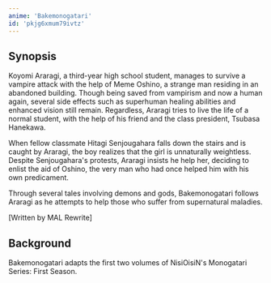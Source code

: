 ```yaml
---
anime: 'Bakemonogatari'
id: 'pkjg6xmum79ivtz'
---
```


## Synopsis

Koyomi Araragi, a third-year high school student, manages to survive a vampire attack with the help of Meme Oshino, a strange man residing in an abandoned building. Though being saved from vampirism and now a human again, several side effects such as superhuman healing abilities and enhanced vision still remain. Regardless, Araragi tries to live the life of a normal student, with the help of his friend and the class president, Tsubasa Hanekawa.

When fellow classmate Hitagi Senjougahara falls down the stairs and is caught by Araragi, the boy realizes that the girl is unnaturally weightless. Despite Senjougahara's protests, Araragi insists he help her, deciding to enlist the aid of Oshino, the very man who had once helped him with his own predicament.

Through several tales involving demons and gods, Bakemonogatari follows Araragi as he attempts to help those who suffer from supernatural maladies.

[Written by MAL Rewrite]

## Background

Bakemonogatari adapts the first two volumes of NisiOisiN's Monogatari Series: First Season.
